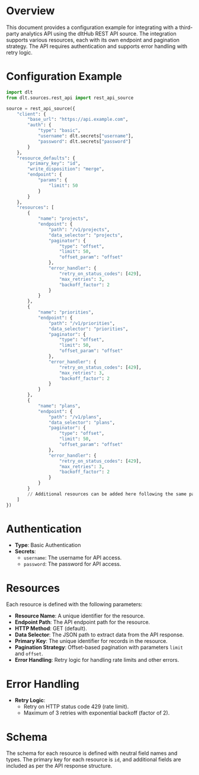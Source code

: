 # Overview

This document provides a configuration example for integrating with a third-party analytics API using the dltHub REST API source. The integration supports various resources, each with its own endpoint and pagination strategy. The API requires authentication and supports error handling with retry logic.

# Configuration Example

```python
import dlt
from dlt.sources.rest_api import rest_api_source

source = rest_api_source({
    "client": {
        "base_url": "https://api.example.com",
        "auth": {
            "type": "basic",
            "username": dlt.secrets["username"],
            "password": dlt.secrets["password"]
        }
    },
    "resource_defaults": {
        "primary_key": "id",
        "write_disposition": "merge",
        "endpoint": {
            "params": {
                "limit": 50
            }
        }
    },
    "resources": [
        {
            "name": "projects",
            "endpoint": {
                "path": "/v1/projects",
                "data_selector": "projects",
                "paginator": {
                    "type": "offset",
                    "limit": 50,
                    "offset_param": "offset"
                },
                "error_handler": {
                    "retry_on_status_codes": [429],
                    "max_retries": 3,
                    "backoff_factor": 2
                }
            }
        },
        {
            "name": "priorities",
            "endpoint": {
                "path": "/v1/priorities",
                "data_selector": "priorities",
                "paginator": {
                    "type": "offset",
                    "limit": 50,
                    "offset_param": "offset"
                },
                "error_handler": {
                    "retry_on_status_codes": [429],
                    "max_retries": 3,
                    "backoff_factor": 2
                }
            }
        },
        {
            "name": "plans",
            "endpoint": {
                "path": "/v1/plans",
                "data_selector": "plans",
                "paginator": {
                    "type": "offset",
                    "limit": 50,
                    "offset_param": "offset"
                },
                "error_handler": {
                    "retry_on_status_codes": [429],
                    "max_retries": 3,
                    "backoff_factor": 2
                }
            }
        }
        // Additional resources can be added here following the same pattern
    ]
})
```

# Authentication

- **Type**: Basic Authentication
- **Secrets**: 
  - `username`: The username for API access.
  - `password`: The password for API access.

# Resources

Each resource is defined with the following parameters:

- **Resource Name**: A unique identifier for the resource.
- **Endpoint Path**: The API endpoint path for the resource.
- **HTTP Method**: GET (default).
- **Data Selector**: The JSON path to extract data from the API response.
- **Primary Key**: The unique identifier for records in the resource.
- **Pagination Strategy**: Offset-based pagination with parameters `limit` and `offset`.
- **Error Handling**: Retry logic for handling rate limits and other errors.

# Error Handling

- **Retry Logic**: 
  - Retry on HTTP status code 429 (rate limit).
  - Maximum of 3 retries with exponential backoff (factor of 2).

# Schema

The schema for each resource is defined with neutral field names and types. The primary key for each resource is `id`, and additional fields are included as per the API response structure.